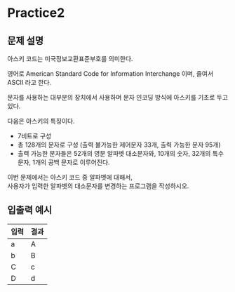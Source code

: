 Practice2
===

문제 설명
---
아스키 코드는 미국정보교환표준부호를 의미한다.  

영어로 American Standard Code for Information Interchange 이며, 줄여서 ASCII 라고 한다.  

문자를 사용하는 대부분의 장치에서 사용하며 문자 인코딩 방식에 아스키를 기초로 두고 있다.

다음은 아스키의 특징이다.
- 7비트로 구성
- 총 128개의 문자로 구성 (출력 불가능한 제어문자 33개, 출력 가능한 문자 95개)
- 출력 가능한 문자들은 52개의 영문 알파벳 대소문자와, 10개의 숫자, 32개의 특수 문자, 1개의 공백 문자로 이루어진다.

이번 문제에서는 아스키 코드 중 알파벳에 대해서,  
사용자가 입력한 알파벳의 대소문자를 변경하는 프로그램을 작성하시오. 


입출력 예시
---
|입력|결과|
|---|---|
|a|A|
|b|B|
|C|c|
|D|d|
